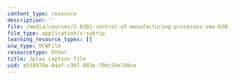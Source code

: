 ```yaml
---
content_type: resource
description: ''
file: /media/courses/2-830j-control-of-manufacturing-processes-sma-6303-spring-2008/a5f8978a04afc3b7883e79bc54e749ce_GrXkZYhkUS8.srt
file_type: application/x-subrip
learning_resource_types: []
ocw_type: OCWFile
resourcetype: Other
title: 3play caption file
uid: a5f8978a-04af-c3b7-883e-79bc54e749ce
---
```

